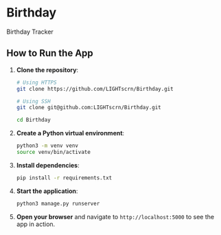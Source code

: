 # Birthday
Birthday Tracker
## How to Run the App

1. **Clone the repository**:
    ```bash
    # Using HTTPS
    git clone https://github.com/LIGHTscrn/Birthday.git

    # Using SSH
    git clone git@github.com:LIGHTscrn/Birthday.git

    cd Birthday
    ```

2. **Create a Python virtual environment**:
    ```bash
    python3 -m venv venv
    source venv/bin/activate
    ```

3. **Install dependencies**:
    ```bash
    pip install -r requirements.txt
    ```

4. **Start the application**:
    ```bash
    python3 manage.py runserver
    ```

5. **Open your browser** and navigate to `http://localhost:5000` to see the app in action.

